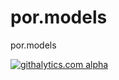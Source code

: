 por.models
==========

por.models

[![githalytics.com alpha](https://cruel-carlota.pagodabox.com/cae234631cc62f9102f0190120925fa6 "githalytics.com")](http://githalytics.com/getpenelope/por.models)
